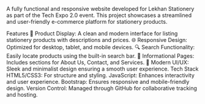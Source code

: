 A fully functional and responsive website developed for Lekhan Stationery as part of the Tech Expo 2.0 event. This project showcases a streamlined and user-friendly e-commerce platform for stationery products.

Features
🛒 Product Display: A clean and modern interface for listing stationery products with descriptions and prices.
🌐 Responsive Design: Optimized for desktop, tablet, and mobile devices.
🔍 Search Functionality: Easily locate products using the built-in search bar.
📄 Informational Pages: Includes sections for About Us, Contact, and Services.
🎨 Modern UI/UX: Sleek and minimalist design ensuring a smooth user experience.
Tech Stack
HTML5/CSS3: For structure and styling.
JavaScript: Enhances interactivity and user experience.
Bootstrap: Ensures responsive and mobile-friendly design.
Version Control: Managed through GitHub for collaborative tracking and hosting.
